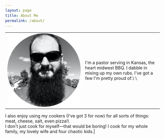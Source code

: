 ```yaml
---
layout: page
title: About Me
permalink: /about/
---
```


|  |  |
| :----: | ---- |
| ![The BBQ Rev](/assets/the-bbq-rev-round.png#float-left) | I'm a pastor serving in Kansas, the heart midwest BBQ. I dabble in mixing up my own rubs. I've got a few I'm pretty proud of.\ \
I also enjoy using my cookers (I've got 3 for now) for all sorts of things: meat, cheese, salt, even pizza!\ \
I don't just cook for myself—that would be boring! I cook for my whole family, my lovely wife and four chaotic kids.|